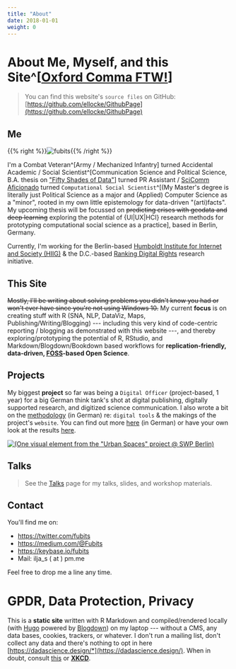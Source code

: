 ```yaml
---
title: "About"
date: 2018-01-01
weight: 0
---
```


# About Me, Myself, and this Site^[[Oxford Comma FTW!](https://www.ft.com/content/bdfb60aa-12ef-11e7-b0c1-37e417ee6c76)]

> You can find this website's `source files` on GitHub: [https://github.com/ellocke/GithubPage](https://github.com/ellocke/GithubPage)

## Me
{{% right %}}![](/img/about/about_me.jpg "fubits"){{% /right %}}

I'm&nbsp;a&nbsp;Combat&nbsp;Veteran^[Army / Mechanized Infantry] turned Accidental Academic / Social Scientist^[Communication Science and Political Science, B.A. thesis on ["Fifty Shades of Data"](https://www.authorea.com/users/168476/articles/196592-fifty-shades-of-data-ba-thesis-eprint)] turned PR Assistant / [SciComm Aficionado](https://medium.com/@Fubits/urbane-r%C3%A4ume-proteste-weltpolitik-21f05d512cc4) turned `Computational Social Scientist`^[(My Master's degree is literally just Political Science as a major and (Applied) Computer Science as a "minor", rooted in my own little epistemology for data-driven "(arti)facts". My upcoming thesis will be focussed on ~~predicting crises with geodata and deep learning~~ exploring the potential of {UI|UX|HCI} research methods for prototyping computational social science as a practice], based in Berlin, Germany.

Currently, I'm working for the Berlin-based <a href="https://www.hiig.de" target="_blank">Humboldt Institute for Internet and Society (HIIG)</a> & the D.C.-based <a href="https://rankingdigitalrights.org/" target="_blank">Ranking Digital Rights</a> research initiative.

## This Site

~~Mostly, I'll be writing about solving problems you didn't know you had or won't ever have since you're not using Windows 10.~~ My current **focus** is on creating stuff with R (SNA, NLP, DataViz, Maps, Publishing/Writing/Blogging) --- including this very kind of code-centric reporting / blogging as demonstrated with this website ---, and thereby exploring/prototyping the potential of R, RStudio, and Markdown/Blogdown/Bookdown based workflows for **replication-friendly, data-driven, <a href="https://en.wikipedia.org/wiki/Free_and_open-source_software" target="_blank">FOSS</a>-based Open Science**.

## Projects

My biggest **project** so far was being a `Digital Officer` (project-based, 1 year) for a big German think tank's shot at digital publishing, digitally supported research, and digitized science communication. I also wrote a bit on the [methodology](https://projekt.swp-berlin.org/urbaneraeume/kapitel/zur-methode/#aufbau-konzept-und-tools-der-webseite) (in German) re: `digital tools` & the makings of the project's `website`. You can find out more [here](https://medium.com/@Fubits/urbane-r%C3%A4ume-proteste-weltpolitik-21f05d512cc4) (in German) or have your own look at the results [here](https://projekt.swp-berlin.org/urbaneraeume/kapitel/blacklivesmatter/#chronologie-blacklivesmatter).

<a href="https://projekt.swp-berlin.org/urbaneraeume/">![(**One visual element from the "Urban Spaces" project @ SWP Berlin)**](/img/about/urban_spaces_cover.jpeg "One visual element from the 'Urban Spaces' project @ SWP Berlin")</a>

## Talks

> See the [Talks](/talks/) page for my talks, slides, and workshop materials.

## Contact

You'll find me on:

  + https://twitter.com/fubits
  + https://medium.com/@Fubits
  + https://keybase.io/fubits
  + Mail: ilja_s ( at ) pm.me

Feel free to drop me a line any time.

# GPDR, Data Protection, Privacy

This is a **static site** written with R Markdown and compiled/rendered locally (with [Hugo](https://gohugo.io/) powered by [Blogdown](https://github.com/rstudio/blogdown)) on my laptop --- without a CMS, any data bases, cookies, trackers, or whatever. I don't run a mailing list, don't collect any data and there's nothing to opt in here [https://dadascience.design/*](https://dadascience.design/). When in doubt, consult [this](https://discourse.gohugo.io/t/hugo-vs-the-general-data-protection-regulations-gdpr-in-eu-eea/11526) or [**XKCD**](https://www.explainxkcd.com/wiki/index.php/1998:_GDPR).
